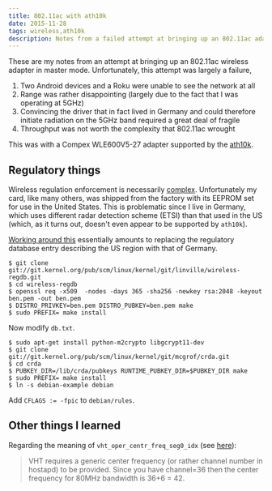 ```yaml
---
title: 802.11ac with ath10k
date: 2015-11-28
tags: wireless,ath10k
description: Notes from a failed attempt at bringing up an 802.11ac adapter in master mode
---
```


These are my notes from an attempt at bringing up an 802.11ac wireless adapter
in master mode. Unfortunately, this attempt was largely a failure,

 1. Two Android devices and a Roku were unable to see the network at all
 2. Range was rather disappointing (largely due to the fact that I was operating at 5GHz)
 3. Convincing the driver that in fact lived in Germany and could therefore
    initiate radiation on the 5GHz band required a great deal of fragile
 4. Throughput was not worth the complexity that 802.11ac wrought

This was with a Compex WLE600V5-27 adapter supported by the
[ath10k](https://wireless.wiki.kernel.org/en/users/Drivers/ath10k).

## Regulatory things
Wireless regulation enforcement is necessarily
[complex](https://wireless.wiki.kernel.org/en/developers/Regulatory/processing_rules).
Unfortunately my card, like many others, was shipped from the factory with its
EEPROM set for use in the United States. This is problematic since I live in
Germany, which uses different radar detection scheme (ETSI) than that used in
the US (which, as it turns out, doesn't even appear to be supported by
`ath10k`).

[Working around this][blog2] essentially amounts to replacing the regulatory
database entry describing the US region with that of Germany.
```
$ git clone git://git.kernel.org/pub/scm/linux/kernel/git/linville/wireless-regdb.git
$ cd wireless-regdb
$ openssl req -x509  -nodes -days 365 -sha256 -newkey rsa:2048 -keyout ben.pem -out ben.pem
$ DISTRO_PRIVKEY=ben.pem DISTRO_PUBKEY=ben.pem make
$ sudo PREFIX= make install
```
Now modify `db.txt`.
```
$ sudo apt-get install python-m2crypto libgcrypt11-dev
$ git clone git://git.kernel.org/pub/scm/linux/kernel/git/mcgrof/crda.git
$ cd crda
$ PUBKEY_DIR=/lib/crda/pubkeys RUNTIME_PUBKEY_DIR=$PUBKEY_DIR make
$ sudo PREFIX= make install
$ ln -s debian-example debian
```

Add `CFLAGS := -fpic` to `debian/rules`.

[crda]: http://www.linuxwireless.org/en/developers/Regulatory/CRDA/#Build_requirements
[blog1]: http://pisarenko.net/blog/2015/02/01/beginners-guide-to-802-dot-11ac-setup/
[blog2]: http://pisarenko.net/blog/2015/05/05/updates-to-the-802-dot-11ac-guide/


## Other things I learned

Regarding the meaning of `vht_oper_centr_freq_seg0_idx` (see
[here](http://lists.infradead.org/pipermail/ath10k/2014-May/002190.html)):

> VHT requires a generic center frequency (or rather channel number in hostapd)
> to be provided. Since you have channel=36 then the center frequency for 80MHz
> bandwidth is 36+6 = 42.
